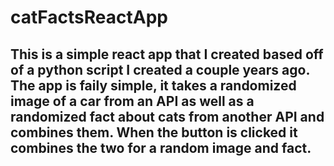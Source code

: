 # catFactsReactApp
## This is a simple react app that I created based off of a python script I created a couple years ago. The app is faily simple, it takes a randomized image of a car from an API as well as a randomized fact about cats from another API and combines them. When the button is clicked it combines the two for a random image and fact.
